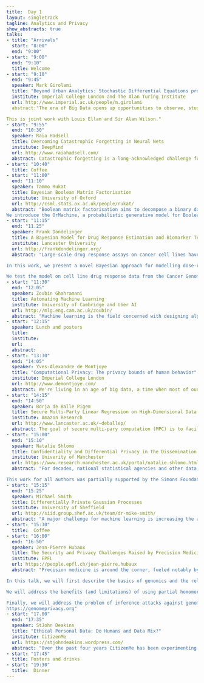 ```yaml
---
title:  Day 1
layout: singletrack
tagline: Analytics and Privacy
show_abstracts: true
talks:
- title: "Arrivals"
  start: "8:00"
  end: "9:00"
- start: "9:00"
  end: "9:10"
  title: Welcome 
- start: "9:10"
  end: "9:45"
  speaker: Mark Girolami
  title: "Beyond Urban Analytics: Stochastic Differential Equations provide Insights to Retail Development in Cities"
  institute: Imperial College London and The Alan Turing Institute
  url: http://www.imperial.ac.uk/people/m.girolami
  abstract:"The era of Big Data opens up opportunities to observe, study, manage and optimize the evolution of complex systems.  One example of practical importance is urban structure which has given rise to urban analytics that is reliant on observational data. However the  dynamics of economic and social systems have long been described by systems of non-linear first-order differential equations.  Whilst this mathematical formalism provides a reasonable model of urban structure, it is somewhat restrictive owing to uncertainties arising in the modelling process and the lack of assimilation of observational data. Such shortcomings can be addressed to some degree by developing a statistical representation of urban flow structure, based on systems of stochastic differential equations. Taking urban retail development as a use case a model which is ergodic and whose invariant measure encodes our knowledge of spatio-temporal interactions is considered.  Taking urban data for retail development in the city of London we proceed by performing inference and prediction in a Bayesian setting, and explore the resulting probability distributions over retail evolution with a position-specific metropolis-adjusted Langevin algorithm and Pre-Conditioned Crank-Nicholson MCMC. Insights into possible futures based on policy based interventions are discussed. 

This is joint work with Louis Ellam and Sir Alan Wilson."
- start: "9:55"
  end: "10:30"
  speaker: Raia Hadsell
  title: Overcoming Catastrophic Forgetting in Neural Nets
  institute: DeepMind
  url: http://www.raiahadsell.com/
  abstract: Catastrophic forgetting is a long-acknowledged challenge for neural networks. This phenomenon has become increasingly relevant as we move beyond static datasets towards AGI systems that learn online, from sequential experience. I will describe new learning methods that enable stable, data-efficient end-to-end learning while mitigating forgetting, and show how these methods can be used to train agents to navigate complex simulated environments.
- start: "10:40"
  title: Coffee
- start: "11:00"
  end: "11:10"
  speaker: Tammo Rukat
  title: Bayesian Boolean Matrix Factorisation
  institute: University of Oxford
  url: http://csml.stats.ox.ac.uk/people/rukat/
  abstract: "Boolean matrix factorisation aims to decompose a binary data matrix into an approximate Boolean product of two low rank, binary matrices: one containing meaningful patterns, the other quantifying how the observations can be expressed as a combination of these patterns. 
We introduce the OrMachine, a probabilistic generative model for Boolean matrix factorisation and derive a Metropolised Gibbs sampler that facilitates efficient parallel posterior inference. On real world and simulated data, our method outperforms all currently existing approaches for Boolean matrix factorisation and completion. This is the first method to provide full posterior inference for Boolean Matrix factorisation which is relevant in applications, e.g. for controlling false positive rates in collaborative filtering and, crucially, improves the interpretability of the inferred patterns. The proposed algorithm scales to large datasets as we demonstrate by analysing single cell gene expression data in 1.3 million mouse brain cells across 11 thousand genes on commodity hardware."
- start: "11:15"
  end: "11.25"
  speaker: Frank Dondelinger
  title: A Bayesian Model for Drug Response Estimation and Biomarker Testing using Gaussian Processes
  institute: Lancaster University
  url: http://frankdondelinger.org/
  abstract: "Large-scale drug response assays on cancer cell lines have in recent years produced a wealth of data that benefits cancer treatment, drug development and biomarker discovery (see e.g. Barretina et al. 2012, Garnett et al. 2012). The raw data from these experiments usually takes the form of a dose-response curve. The default approach for analysing this data is to fit a sigmoidal curve to the measurements, and extract summary values that reflect the drug response, such as the IC50 and area under the curve (AUC). 

In this work, we present a novel Bayesian approach for modelling dose-response curves using Gaussian processes (GPs). Our model has several advantages over the sigmoid fit: 1) it is non-parametric and allows us to fit a variety of responses; 2) it allows for a hierarchical Bayesian setup with information sharing across different curves; and 3) we automatically obtain a measure of the uncertainty of our curve fits from the variance of the Gaussian process. We extend the model with a Bayesian biomarker testing framework that allows us to test for a difference in the proportion of responsive curves in mutated versus wild type cell lines. 

We test the model on cell line drug response data from the Cancer Genome Project (Garnett et al. 2012, Iorio et al. 2016). The data consists of 256 anti-cancer drugs assayed on ~1,000 cancer cell lines. While our curve fits are in agreement with sigmoidal fits on the majority of cell lines when comparing summary measures, we demonstrate that the Gaussian process model shows greater robustness to outliers and to unusual response patterns. The Bayesian testing model successfully identifies known biomarkers, and is able to leverage information about the complete dose-response curve, rather than relying on summary measures."
- start: "11:30"
  end: "12:05"
  speaker: Zoubin Ghahramani
  title: Automating Machine Learning
  institute: University of Cambridge and Uber AI
  url: http://mlg.eng.cam.ac.uk/zoubin/
  abstract: "Machine learning is the field concerned with designing algorithms that allow computers to learn from data. Ironically, machine learning systems are currently hand-built by experts in a slow, laborious and error-prone manner. I will describe three directions of research which aim to truly automate machine learning: the Automatic Statistician; Turing: a new Probabilistic Programming language based on Julia; and the rational allocation of computational resources."
- start: "12:15"
  speaker: Lunch and posters
  title:
  institute:
  url:
  abstract:
- start: "13:30"
  end: "14:05"
  speaker: Yves-Alexandre de Montjoye
  title: "Computational Privacy: The privacy bounds of human behavior"
  institute: Imperial College London
  url: http://www.demontjoye.com/
  abstract: We're living in an age of big data, a time when most of our movements and actions are collected and stored in real time. Large-scale mobile phone, credit card, or browsing datasets dramatically increase our capacity to measure, understand, and potentially affect the behavior of individuals and collectives. The use of this data, however, raise legitimate privacy concerns. In this talk, I will first show how the mere absence of obvious identifiers such as name or phone number is often not enough to prevent re-identification. I will then discuss how, as the use of this data progress, it will become increasingly important to consider whether sensitive information can be inferred from apparently innocuous data. Finally, I will discuss the impact of metadata on society and some of solutions we are developing to allow behavioral metadata to be used in a privacy-conscientious way.
- start: "14:15"
  end: "14:50"
  speaker: Borja de Balle Pigem
  title: Secure Multi-Party Linear Regression on High-Dimensional Data
  institute: Amazon Research
  url: http://www.lancaster.ac.uk/~deballep/
  abstract: The goal of secure multi-pary computation (MPC) is to facilitate the evaluation of functionalities that depend on the private inputs of several distrusting parties in a privacy preserving manner. I will start my talk by discussing potential applications of secure MPC to machine learning and the relation between MPC and other well-known privacy frameworks like differential privacy. Then I will present our recent work on secure MPC protocols for linear regression on distributed databases. By combining several tools from the MPC literature we obtain scalable solutions that can solve problems with millions of records and hundreds of features in a matter of minutes. Some crucial implementation details will be discussed, including the role of fixed-point arithmetic and a robust conjugate gradient descent solver for private linear systems. An implementation of our protocols based on the Obliv-C framework is available as open source. 
- start: "15:00"
  end: "15:10"
  speaker: Natalie Shlomo
  title: Confidentiality and Differential Privacy in the Dissemination of Frequency Tables
  institute: Univerity of Manchester
  url: https://www.research.manchester.ac.uk/portal/natalie.shlomo.html
  abstract: "For decades, national statistical agencies and other data custodians have been publishing frequency tables based on census, survey and administrative data. In order to protect the confidentiality of individuals represented in the data, tables based on original data are modified before release. Recently, in response to user demand for more flexible and responsive table publication services, frequency table publication schemes have been augmented with on-line table generating servers such as the US Census Bureau FactFinder and the Australian Bureau of Statistics TableBuilder. These systems allow users to build their own custom tables, and make use of automated perturbation routines to protect confidentiality. Motivated by the growing popularity of table generating servers, in this paper we study confidentiality protection for perturbed frequency tables, including the trade-off with analytical utility. Confidentiality protection is assessed in terms of the differential privacy standard, and this paper can be used as a practical introduction to differential privacy, to calculations related to its application, and to the relationship between confidentiality protection and utility. 

This work for all authors was partially supported by the Simons Foundation. All authors thank the Isaac Newton Institute for Mathematical Sciences, University of Cambridge, for its support and hospitality during the programme Data Linkage and Anonymisation which was supported by EPSRC grant EP/K032208/1."
- start: "15:15"
  end: "15:25"
  speaker: Michael Smith
  title: Differentially Private Gaussian Processes
  institute: University of Sheffield
  url: http://siid.group.shef.ac.uk/team/dr-mike-smith/
  abstract: "A major challenge for machine learning is increasing the availability of data while respecting the privacy of individuals. Differential privacy is a framework which allows algorithms to have provable privacy guarantees. Gaussian processes are a widely used approach for dealing with uncertainty in functions. We propose a method using Gaussian Processes to provide Differentially Private predictions by bounding the posterior mean function's sensitivity. We then improve this method by considering a subset of test points and crafting the DP noise covariance structure to efficiently protect the training data, while minimising the scale of the added noise. We find that, for the datasets used, this perturbed Gaussian Process method achieves the greatest accuracy, while still providing privacy guarantees, and offers practical Differential Privacy for regression over multiple dimensions. Together these methods provide a starter toolkit for combining differential privacy and Gaussian processes."
- start: "15:30"
  title:  Coffee
- start: "16:00"
  end: "16:50"
  speaker: Jean-Pierre Hubaux
  title: The Security and Privacy Challenges Raised by Precision Medicine
  institute: EPFL
  url: https://people.epfl.ch/jean-pierre.hubaux
  abstract: "Precision medicine is around the corner, fueled notably by the immense progress achieved on the front of genome sequencing. This is clearly a desirable evolution, but the security and privacy implications absolutely need to be tackled.

In this talk, we will first describe the basics of genomics and the relevance for precision medicine. We will then mention the numerous threats induced by precision medicine in general (including the “quantified self”) and by genomics in particular. Moreover, we will discuss possible IT architectures for genomic (and phenotypic) data generation, processing, and protection, and present the solutions envisioned by the (few) researchers working on the topic.

We will address the benefits (and limitations) of using partial homomorphic encryption for the protection of genomic data, and mention the pros and cons of the Paillier and ElGamal schemes. We will also discuss the potential of lattice-based encryption. We will detail the system we are currently developing for the privacy-conscious sharing of data between Swiss hospitals, as well as the investigations made by the Global Alliance for Genomics and Health (GA4GH).

Finally, we will address the problem of inference attacks against genome databases and discuss the implications for kinship. The community Web site we have set up on the topic of genome privacy and security can be found at:
https://genomeprivacy.org"
- start: "17.00"
  end: "17:35"
  speaker: StJohn Deakins
  title: "Ethical Personal Data: Do Humans and Data Mix?"
  institute: CitizenMe
  url: https://stjohndeakins.wordpress.com/
  abstract: "Over the past four years CitizenMe has been experimenting with building an Ethical Human Data platform, working to give Digital Citizens better control over the use of their data, and the value derived from it.  In this talk StJohn will share their discoveries, the benefits of Citizen participation, and the implications for the processing of personal data. "
- start: "17:45"
  title: Posters and drinks
- start: "19:30"
  title:  Dinner
---
```



